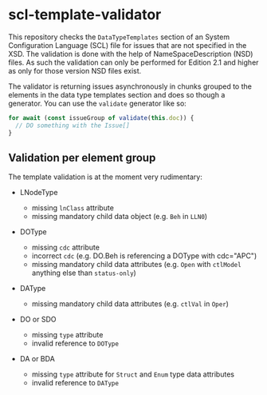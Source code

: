 # scl-template-validator

This repository checks the `DataTypeTemplates` section of an System Configuration Language (SCL) file for issues that are not specified in the XSD. The validation is done with the help of NameSpaceDescription (NSD) files. As such the validation can only be performed for Edition 2.1 and higher as only for those version NSD files exist.

The validator is returning issues asynchronously in chunks grouped to the elements in the data type templates section and does so though a generator. You can use the `validate` generator like so:

```ts
for await (const issueGroup of validate(this.doc)) {
  // DO something with the Issue[]
}
```

## Validation per element group

The template validation is at the moment very rudimentary:

- LNodeType

  - missing `lnClass` attribute
  - missing mandatory child data object (e.g. `Beh` in `LLN0`)

- DOType

  - missing `cdc` attribute
  - incorrect `cdc` (e.g. DO.Beh is referencing a DOType with cdc="APC")
  - missing mandatory child data attributes (e.g. `Open` with `ctlModel` anything else than `status-only`)

- DAType

  - missing mandatory child data attributes (e.g. `ctlVal` in `Oper`)

- DO or SDO

  - missing `type` attribute
  - invalid reference to `DOType`

- DA or BDA
  - missing `type` attribute for `Struct` and `Enum` type data attributes
  - invalid reference to `DAType`
